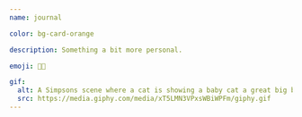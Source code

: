 ```yaml
---
name: journal

color: bg-card-orange

description: Something a bit more personal.

emoji: 👨‍💻

gif:
  alt: A Simpsons scene where a cat is showing a baby cat a great big ball of yarn.
  src: https://media.giphy.com/media/xT5LMN3VPxsWBiWPFm/giphy.gif
---
```

